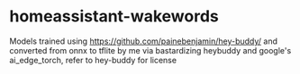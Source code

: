 # homeassistant-wakewords

Models trained using https://github.com/painebenjamin/hey-buddy/ and converted from onnx to tflite by me via bastardizing heybuddy and google's ai_edge_torch, refer to hey-buddy for license
